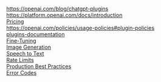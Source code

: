 https://openai.com/blog/chatgpt-plugins<br />
https://platform.openai.com/docs/introduction<br />
<a href="https://openai.com/pricing">Pricing</a><br />
https://openai.com/policies/usage-policies#plugin-policies<br />
<a href="https://platform.openai.com/docs/plugins/introduction">plugins-documentation</a><br />
<a href="https://platform.openai.com/docs/guides/fine-tuning">Fine-Tuning</a><br />
<a href="https://platform.openai.com/docs/guides/images/usage">Image Generation</a><br />
<a href="https://platform.openai.com/docs/guides/speech-to-text">Speech to Text</a><br />
<a href="https://platform.openai.com/docs/guides/rate-limits/overview">Rate Limits</a><br />
<a href="https://platform.openai.com/docs/guides/production-best-practices">Production Best Practices</a><br />
<a href="https://platform.openai.com/docs/guides/error-codes">Error Codes</a><br />
